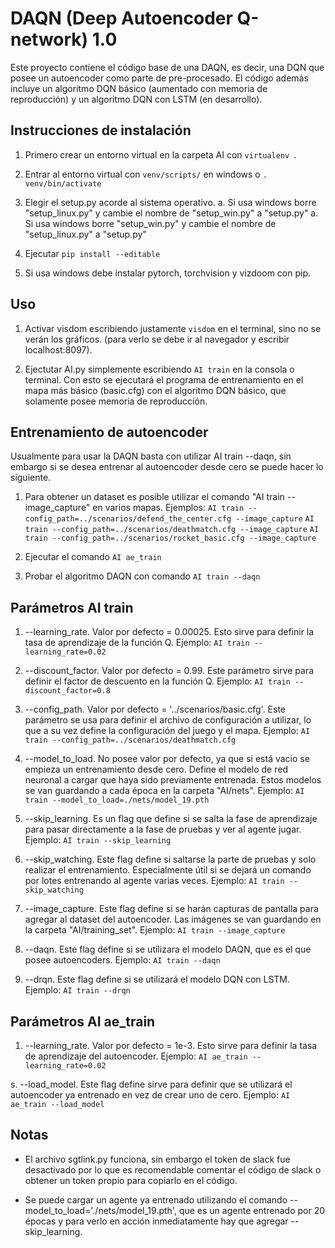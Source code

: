 # DAQN (Deep Autoencoder Q-network) 1.0

Este proyecto contiene el código base de una DAQN, es decir, una DQN que posee un autoencoder como parte de pre-procesado.
El código además incluye un algoritmo DQN básico (aumentado con memoria de reproducción) y un algoritmo DQN con LSTM (en desarrollo).

## Instrucciones de instalación

1. Primero crear un entorno virtual en la carpeta AI con ```virtualenv ```.

2. Entrar al entorno virtual con ```venv/scripts/``` en windows o ```. venv/bin/activate```

3. Elegir el setup.py acorde al sistema operativo.
	a. Si usa windows borre "setup_linux.py" y cambie el nombre de "setup_win.py" a "setup.py"
	a. Si usa windows borre "setup_win.py" y cambie el nombre de "setup_linux.py" a "setup.py"

3. Ejecutar ```pip install --editable ```

4. Si usa windows debe instalar pytorch, torchvision y vizdoom con pip.

## Uso

1. Activar visdom escribiendo justamente ```visdom``` en el terminal, sino no se
verán los gráficos. (para verlo se debe ir al navegador y escribir localhost:8097).

2. Ejectutar AI.py simplemente escribiendo ```AI train``` en la consola o terminal. Con esto se ejecutará
el programa de entrenamiento en el mapa más básico (basic.cfg) con el algoritmo DQN básico, que solamente posee 
memoria de reproducción.

## Entrenamiento de autoencoder

Usualmente para usar la DAQN basta con utilizar AI train --daqn, sin embargo si se desea entrenar al
autoencoder desde cero se puede hacer lo siguiente.

1. Para obtener un dataset es posible utilizar el comando "AI train --image_capture" en varios mapas. Ejemplos:
```AI train --config_path=../scenarios/defend_the_center.cfg --image_capture```
```AI train --config_path=../scenarios/deathmatch.cfg --image_capture```
```AI train --config_path=../scenarios/rocket_basic.cfg --image_capture```

2. Ejecutar el comando ```AI ae_train```

3. Probar el algoritmo DAQN con comando ```AI train --daqn```

## Parámetros AI train

1. --learning_rate. Valor por defecto = 0.00025. Esto sirve para definir la tasa de aprendizaje de la función Q. Ejemplo: 
```AI train --learning_rate=0.02```

2. --discount_factor. Valor por defecto = 0.99. Este parámetro sirve para definir el factor de descuento en la función Q. Ejemplo: 
```AI train --discount_factor=0.8```

3. --config_path. Valor por defecto = '../scenarios/basic.cfg'. Este parámetro se usa para definir el archivo de configuración
a utilizar, lo que a su vez define la configuración del juego y el mapa. Ejemplo: 
```AI train --config_path=../scenarios/deathmatch.cfg```

4. --model_to_load. No posee valor por defecto, ya que si está vacio se empieza un entrenamiento desde cero. Define el modelo
de red neuronal a cargar que haya sido previamente entrenada. Estos modelos se van guardando a cada época en la carpeta "AI/nets". Ejemplo: 
```AI train --model_to_load=./nets/model_19.pth```

5. --skip_learning. Es un flag que define si se salta la fase de aprendizaje para pasar directamente a la fase de pruebas y ver
al agente jugar. Ejemplo: 
```AI train --skip_learning```

6. --skip_watching. Este flag define si saltarse la parte de pruebas y solo realizar el entrenamiento. Especialmente útil si se
dejará un comando por lotes entrenando al agente varias veces. Ejemplo: 
```AI train --skip_watching```

7. --image_capture. Este flag define si se harán capturas de pantalla para agregar al dataset del autoencoder. Las imágenes se van
guardando en la carpeta "AI/training_set". Ejemplo: 
```AI train --image_capture```

8. --daqn. Este flag define si se utilizara el modelo DAQN, que es el que posee autoencoders. Ejemplo: 
```AI train --daqn```

9. --drqn. Este flag define si se utilizará el modelo DQN con LSTM. Ejemplo: 
```AI train --drqn```

## Parámetros AI ae_train

1. --learning_rate. Valor por defecto = 1e-3. Esto sirve para definir la tasa de aprendizaje del autoencoder. Ejemplo: 
```AI ae_train --learning_rate=0.02```

s. --load_model. Este flag define sirve para definir que se utilizará el autoencoder ya entrenado en vez de crear uno de cero. Ejemplo: 
```AI ae_train --load_model```

## Notas

- El archivo sgtlink.py funciona, sin embargo el token de slack fue desactivado
por lo que es recomendable comentar el código de slack o obtener un token propio para
copiarlo en el código.

- Se puede cargar un agente ya entrenado utilizando el comando --model_to_load='./nets/model_19.pth',
que es un agente entrenado por 20 épocas y para verlo en acción inmediatamente hay que agregar --skip_learning.
